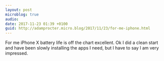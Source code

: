 ```yaml
---
layout: post
microblog: true
audio: 
date: 2017-11-23 01:39 +0100
guid: http://adamprocter.micro.blog/2017/11/23/for-me-iphone.html
---
```

For me iPhone X battery life is off the chart excellent. Ok I did a clean start and have been slowly installing the apps I need, but I have to say I am very impressed.
